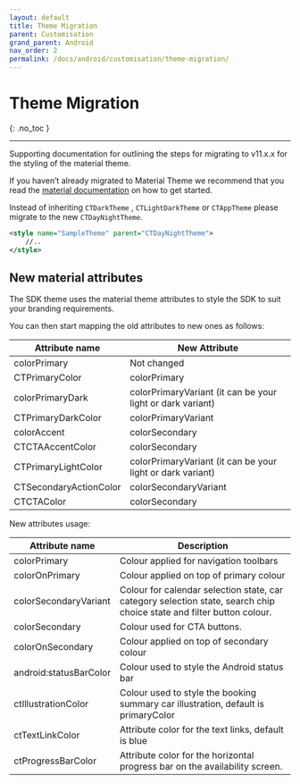 ```yaml
---
layout: default
title: Theme Migration
parent: Customisation
grand_parent: Android
nav_order: 2
permalink: /docs/android/customisation/theme-migration/
---
```


# Theme Migration

{: .no_toc }

---

Supporting documentation for outlining the steps for migrating to v11.x.x for the styling of the material theme. 

If you haven’t already migrated to Material Theme we recommend that you read the [material documentation](https://material.io/develop/android/docs/getting-started) on how to get started. 
<br/>


Instead of inheriting ```CTDarkTheme```  , ```CTLightDarkTheme``` or ```CTAppTheme``` please migrate to the new ```CTDayNightTheme```.

```xml
<style name="SampleTheme" parent="CTDayNightTheme">
    //..
</style>
```

## New material attributes

The SDK theme uses the material theme attributes to style the SDK to suit your branding requirements.

You can then start mapping the old attributes to new ones as follows:

| Attribute name                   	| New Attribute                                                                   	|
|-----------------------------	|-------------------------------------------------------------------------	|
| colorPrimary       	         | Not changed 	|
| CTPrimaryColor    	      | colorPrimary	|
| colorPrimaryDark     	         |  colorPrimaryVariant (it can be your light or dark variant)	|
| CTPrimaryDarkColor 	         |  colorPrimaryVariant	|
| colorAccent 	         |  colorSecondary	|
| CTCTAAccentColor 	         |  colorSecondary	|
| CTPrimaryLightColor 	         |  colorPrimaryVariant (it can be your light or dark variant)	|
| CTSecondaryActionColor 	         |  colorSecondaryVariant	|
| CTCTAColor 	         |  colorSecondary	|


New attributes usage:

| Attribute name                 	| Description                                                                  	|
|-----------------------------	|-------------------------------------------------------------------------	|
| colorPrimary       	         | Colour applied for navigation toolbars 	|
| colorOnPrimary    	      | Colour applied on top of primary colour	|
| colorSecondaryVariant     	         |  Colour for calendar selection state, car category selection state, search chip choice state and filter button colour. 	|
| colorSecondary 	         |  Colour used for CTA buttons. 	|
| colorOnSecondary 	         |  Colour applied on top of secondary colour	|
| android:statusBarColor 	         |  Colour used to style the Android status bar	|
| ctIllustrationColor	         |  Colour used to style the booking summary car illustration, default is primaryColor	|
| ctTextLinkColor	         |  Attribute color for the text links, default is blue	|
| ctProgressBarColor	         |  Attribute color for the horizontal progress bar on the availability screen.	|